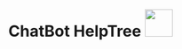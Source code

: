 <h1> ChatBot HelpTree <img src= "https://user-images.githubusercontent.com/72623174/120094357-1476c200-c14a-11eb-8b69-f87bb2f1268c.png"height ="50" width="50"/></h1>
